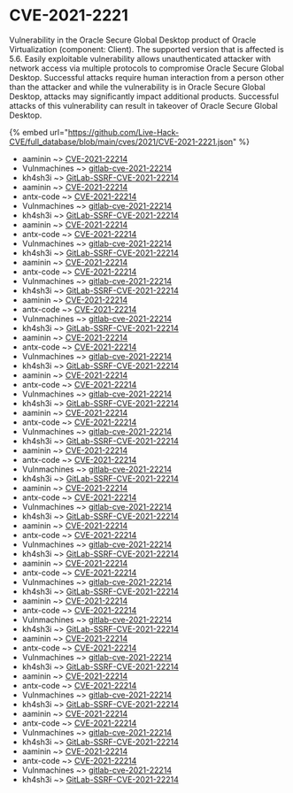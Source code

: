 # CVE-2021-2221

Vulnerability in the Oracle Secure Global Desktop product of Oracle Virtualization (component: Client). The supported version that is affected is 5.6. Easily exploitable vulnerability allows unauthenticated attacker with network access via multiple protocols to compromise Oracle Secure Global Desktop. Successful attacks require human interaction from a person other than the attacker and while the vulnerability is in Oracle Secure Global Desktop, attacks may significantly impact additional products. Successful attacks of this vulnerability can result in takeover of Oracle Secure Global Desktop.

{% embed url="https://github.com/Live-Hack-CVE/full_database/blob/main/cves/2021/CVE-2021-2221.json" %}


* aaminin ~> [CVE-2021-22214](https://www.alice-snow.ru/2021/database/cve-2021-2221/cve-2021-22214-aaminin)
* Vulnmachines ~> [gitlab-cve-2021-22214](https://www.alice-snow.ru/2021/database/cve-2021-2221/gitlab-cve-2021-22214-vulnmachines)
* kh4sh3i ~> [GitLab-SSRF-CVE-2021-22214](https://www.alice-snow.ru/2021/database/cve-2021-2221/gitlab-ssrf-cve-2021-22214-kh4sh3i)
* aaminin ~> [CVE-2021-22214](https://www.alice-snow.ru/2021/database/cve-2021-2221/cve-2021-22214-aaminin)
* antx-code ~> [CVE-2021-22214](https://www.alice-snow.ru/2021/database/cve-2021-2221/cve-2021-22214-antx-code)
* Vulnmachines ~> [gitlab-cve-2021-22214](https://www.alice-snow.ru/2021/database/cve-2021-2221/gitlab-cve-2021-22214-vulnmachines)
* kh4sh3i ~> [GitLab-SSRF-CVE-2021-22214](https://www.alice-snow.ru/2021/database/cve-2021-2221/gitlab-ssrf-cve-2021-22214-kh4sh3i)
* aaminin ~> [CVE-2021-22214](https://www.alice-snow.ru/2021/database/cve-2021-2221/cve-2021-22214-aaminin)
* antx-code ~> [CVE-2021-22214](https://www.alice-snow.ru/2021/database/cve-2021-2221/cve-2021-22214-antx-code)
* Vulnmachines ~> [gitlab-cve-2021-22214](https://www.alice-snow.ru/2021/database/cve-2021-2221/gitlab-cve-2021-22214-vulnmachines)
* kh4sh3i ~> [GitLab-SSRF-CVE-2021-22214](https://www.alice-snow.ru/2021/database/cve-2021-2221/gitlab-ssrf-cve-2021-22214-kh4sh3i)
* aaminin ~> [CVE-2021-22214](https://www.alice-snow.ru/2021/database/cve-2021-2221/cve-2021-22214-aaminin)
* antx-code ~> [CVE-2021-22214](https://www.alice-snow.ru/2021/database/cve-2021-2221/cve-2021-22214-antx-code)
* Vulnmachines ~> [gitlab-cve-2021-22214](https://www.alice-snow.ru/2021/database/cve-2021-2221/gitlab-cve-2021-22214-vulnmachines)
* kh4sh3i ~> [GitLab-SSRF-CVE-2021-22214](https://www.alice-snow.ru/2021/database/cve-2021-2221/gitlab-ssrf-cve-2021-22214-kh4sh3i)
* aaminin ~> [CVE-2021-22214](https://www.alice-snow.ru/2021/database/cve-2021-2221/cve-2021-22214-aaminin)
* antx-code ~> [CVE-2021-22214](https://www.alice-snow.ru/2021/database/cve-2021-2221/cve-2021-22214-antx-code)
* Vulnmachines ~> [gitlab-cve-2021-22214](https://www.alice-snow.ru/2021/database/cve-2021-2221/gitlab-cve-2021-22214-vulnmachines)
* kh4sh3i ~> [GitLab-SSRF-CVE-2021-22214](https://www.alice-snow.ru/2021/database/cve-2021-2221/gitlab-ssrf-cve-2021-22214-kh4sh3i)
* aaminin ~> [CVE-2021-22214](https://www.alice-snow.ru/2021/database/cve-2021-2221/cve-2021-22214-aaminin)
* antx-code ~> [CVE-2021-22214](https://www.alice-snow.ru/2021/database/cve-2021-2221/cve-2021-22214-antx-code)
* Vulnmachines ~> [gitlab-cve-2021-22214](https://www.alice-snow.ru/2021/database/cve-2021-2221/gitlab-cve-2021-22214-vulnmachines)
* kh4sh3i ~> [GitLab-SSRF-CVE-2021-22214](https://www.alice-snow.ru/2021/database/cve-2021-2221/gitlab-ssrf-cve-2021-22214-kh4sh3i)
* aaminin ~> [CVE-2021-22214](https://www.alice-snow.ru/2021/database/cve-2021-2221/cve-2021-22214-aaminin)
* antx-code ~> [CVE-2021-22214](https://www.alice-snow.ru/2021/database/cve-2021-2221/cve-2021-22214-antx-code)
* Vulnmachines ~> [gitlab-cve-2021-22214](https://www.alice-snow.ru/2021/database/cve-2021-2221/gitlab-cve-2021-22214-vulnmachines)
* kh4sh3i ~> [GitLab-SSRF-CVE-2021-22214](https://www.alice-snow.ru/2021/database/cve-2021-2221/gitlab-ssrf-cve-2021-22214-kh4sh3i)
* aaminin ~> [CVE-2021-22214](https://www.alice-snow.ru/2021/database/cve-2021-2221/cve-2021-22214-aaminin)
* antx-code ~> [CVE-2021-22214](https://www.alice-snow.ru/2021/database/cve-2021-2221/cve-2021-22214-antx-code)
* Vulnmachines ~> [gitlab-cve-2021-22214](https://www.alice-snow.ru/2021/database/cve-2021-2221/gitlab-cve-2021-22214-vulnmachines)
* kh4sh3i ~> [GitLab-SSRF-CVE-2021-22214](https://www.alice-snow.ru/2021/database/cve-2021-2221/gitlab-ssrf-cve-2021-22214-kh4sh3i)
* aaminin ~> [CVE-2021-22214](https://www.alice-snow.ru/2021/database/cve-2021-2221/cve-2021-22214-aaminin)
* antx-code ~> [CVE-2021-22214](https://www.alice-snow.ru/2021/database/cve-2021-2221/cve-2021-22214-antx-code)
* Vulnmachines ~> [gitlab-cve-2021-22214](https://www.alice-snow.ru/2021/database/cve-2021-2221/gitlab-cve-2021-22214-vulnmachines)
* kh4sh3i ~> [GitLab-SSRF-CVE-2021-22214](https://www.alice-snow.ru/2021/database/cve-2021-2221/gitlab-ssrf-cve-2021-22214-kh4sh3i)
* aaminin ~> [CVE-2021-22214](https://www.alice-snow.ru/2021/database/cve-2021-2221/cve-2021-22214-aaminin)
* antx-code ~> [CVE-2021-22214](https://www.alice-snow.ru/2021/database/cve-2021-2221/cve-2021-22214-antx-code)
* Vulnmachines ~> [gitlab-cve-2021-22214](https://www.alice-snow.ru/2021/database/cve-2021-2221/gitlab-cve-2021-22214-vulnmachines)
* kh4sh3i ~> [GitLab-SSRF-CVE-2021-22214](https://www.alice-snow.ru/2021/database/cve-2021-2221/gitlab-ssrf-cve-2021-22214-kh4sh3i)
* aaminin ~> [CVE-2021-22214](https://www.alice-snow.ru/2021/database/cve-2021-2221/cve-2021-22214-aaminin)
* antx-code ~> [CVE-2021-22214](https://www.alice-snow.ru/2021/database/cve-2021-2221/cve-2021-22214-antx-code)
* Vulnmachines ~> [gitlab-cve-2021-22214](https://www.alice-snow.ru/2021/database/cve-2021-2221/gitlab-cve-2021-22214-vulnmachines)
* kh4sh3i ~> [GitLab-SSRF-CVE-2021-22214](https://www.alice-snow.ru/2021/database/cve-2021-2221/gitlab-ssrf-cve-2021-22214-kh4sh3i)
* aaminin ~> [CVE-2021-22214](https://www.alice-snow.ru/2021/database/cve-2021-2221/cve-2021-22214-aaminin)
* antx-code ~> [CVE-2021-22214](https://www.alice-snow.ru/2021/database/cve-2021-2221/cve-2021-22214-antx-code)
* Vulnmachines ~> [gitlab-cve-2021-22214](https://www.alice-snow.ru/2021/database/cve-2021-2221/gitlab-cve-2021-22214-vulnmachines)
* kh4sh3i ~> [GitLab-SSRF-CVE-2021-22214](https://www.alice-snow.ru/2021/database/cve-2021-2221/gitlab-ssrf-cve-2021-22214-kh4sh3i)
* aaminin ~> [CVE-2021-22214](https://www.alice-snow.ru/2021/database/cve-2021-2221/cve-2021-22214-aaminin)
* antx-code ~> [CVE-2021-22214](https://www.alice-snow.ru/2021/database/cve-2021-2221/cve-2021-22214-antx-code)
* Vulnmachines ~> [gitlab-cve-2021-22214](https://www.alice-snow.ru/2021/database/cve-2021-2221/gitlab-cve-2021-22214-vulnmachines)
* kh4sh3i ~> [GitLab-SSRF-CVE-2021-22214](https://www.alice-snow.ru/2021/database/cve-2021-2221/gitlab-ssrf-cve-2021-22214-kh4sh3i)
* aaminin ~> [CVE-2021-22214](https://www.alice-snow.ru/2021/database/cve-2021-2221/cve-2021-22214-aaminin)
* antx-code ~> [CVE-2021-22214](https://www.alice-snow.ru/2021/database/cve-2021-2221/cve-2021-22214-antx-code)
* Vulnmachines ~> [gitlab-cve-2021-22214](https://www.alice-snow.ru/2021/database/cve-2021-2221/gitlab-cve-2021-22214-vulnmachines)
* kh4sh3i ~> [GitLab-SSRF-CVE-2021-22214](https://www.alice-snow.ru/2021/database/cve-2021-2221/gitlab-ssrf-cve-2021-22214-kh4sh3i)
* aaminin ~> [CVE-2021-22214](https://www.alice-snow.ru/2021/database/cve-2021-2221/cve-2021-22214-aaminin)
* antx-code ~> [CVE-2021-22214](https://www.alice-snow.ru/2021/database/cve-2021-2221/cve-2021-22214-antx-code)
* Vulnmachines ~> [gitlab-cve-2021-22214](https://www.alice-snow.ru/2021/database/cve-2021-2221/gitlab-cve-2021-22214-vulnmachines)
* kh4sh3i ~> [GitLab-SSRF-CVE-2021-22214](https://www.alice-snow.ru/2021/database/cve-2021-2221/gitlab-ssrf-cve-2021-22214-kh4sh3i)
* aaminin ~> [CVE-2021-22214](https://www.alice-snow.ru/2021/database/cve-2021-2221/cve-2021-22214-aaminin)
* antx-code ~> [CVE-2021-22214](https://www.alice-snow.ru/2021/database/cve-2021-2221/cve-2021-22214-antx-code)
* Vulnmachines ~> [gitlab-cve-2021-22214](https://www.alice-snow.ru/2021/database/cve-2021-2221/gitlab-cve-2021-22214-vulnmachines)
* kh4sh3i ~> [GitLab-SSRF-CVE-2021-22214](https://www.alice-snow.ru/2021/database/cve-2021-2221/gitlab-ssrf-cve-2021-22214-kh4sh3i)
* aaminin ~> [CVE-2021-22214](https://www.alice-snow.ru/2021/database/cve-2021-2221/cve-2021-22214-aaminin)
* antx-code ~> [CVE-2021-22214](https://www.alice-snow.ru/2021/database/cve-2021-2221/cve-2021-22214-antx-code)
* Vulnmachines ~> [gitlab-cve-2021-22214](https://www.alice-snow.ru/2021/database/cve-2021-2221/gitlab-cve-2021-22214-vulnmachines)
* kh4sh3i ~> [GitLab-SSRF-CVE-2021-22214](https://www.alice-snow.ru/2021/database/cve-2021-2221/gitlab-ssrf-cve-2021-22214-kh4sh3i)